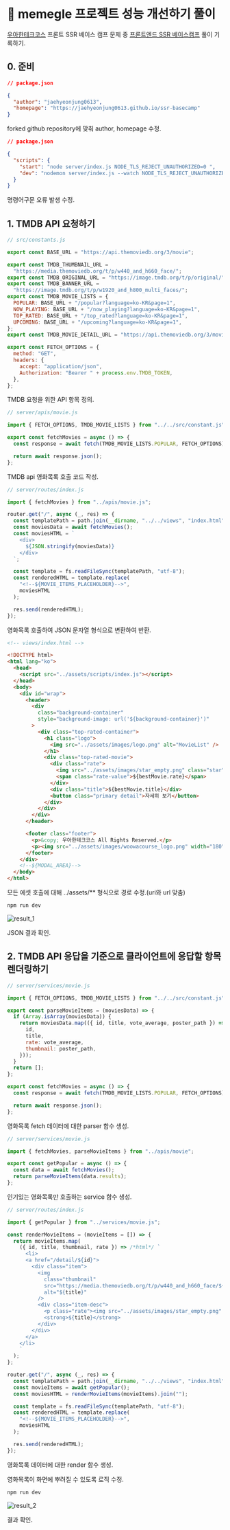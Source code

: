 # 🧐 memegle 프로젝트 성능 개선하기 풀이

[우아한테크코스](https://github.com/woowacourse) 프론트 SSR 베이스 캠프 문제 중 [프론트엔드 SSR 베이스캠프](https://github.com/woowacourse/ssr-basecamp) 풀이 기록하기.

## 0. 준비

```json
// package.json

{
  "author": "jaehyeonjung0613",
  "homepage": "https://jaehyeonjung0613.github.io/ssr-basecamp"
}
```

forked github repository에 맞춰 author, homepage 수정.

```json
// package.json

{
  "scripts": {
    "start": "node server/index.js NODE_TLS_REJECT_UNAUTHORIZED=0 ",
    "dev": "nodemon server/index.js --watch NODE_TLS_REJECT_UNAUTHORIZED=0 "
  }
}
```

명령어구문 오류 발생 수정.

## 1. TMDB API 요청하기

```js
// src/constants.js

export const BASE_URL = "https://api.themoviedb.org/3/movie";

export const TMDB_THUMBNAIL_URL =
  "https://media.themoviedb.org/t/p/w440_and_h660_face/";
export const TMDB_ORIGINAL_URL = "https://image.tmdb.org/t/p/original/";
export const TMDB_BANNER_URL =
  "https://image.tmdb.org/t/p/w1920_and_h800_multi_faces/";
export const TMDB_MOVIE_LISTS = {
  POPULAR: BASE_URL + "/popular?language=ko-KR&page=1",
  NOW_PLAYING: BASE_URL + "/now_playing?language=ko-KR&page=1",
  TOP_RATED: BASE_URL + "/top_rated?language=ko-KR&page=1",
  UPCOMING: BASE_URL + "/upcoming?language=ko-KR&page=1",
};
export const TMDB_MOVIE_DETAIL_URL = "https://api.themoviedb.org/3/movie/";

export const FETCH_OPTIONS = {
  method: "GET",
  headers: {
    accept: "application/json",
    Authorization: "Bearer " + process.env.TMDB_TOKEN,
  },
};
```

TMDB 요청을 위한 API 항목 정의.

```js
// server/apis/movie.js

import { FETCH_OPTIONS, TMDB_MOVIE_LISTS } from "../../src/constant.js";

export const fetchMovies = async () => {
  const response = await fetch(TMDB_MOVIE_LISTS.POPULAR, FETCH_OPTIONS);

  return await response.json();
};
```

TMDB api 영화목록 호출 코드 작성.

```js
// server/routes/index.js

import { fetchMovies } from "../apis/movie.js";

router.get("/", async (_, res) => {
  const templatePath = path.join(__dirname, "../../views", "index.html");
  const moviesData = await fetchMovies();
  const moviesHTML = `
    <div>
      ${JSON.stringify(moviesData)}
    </div>
  `;

  const template = fs.readFileSync(templatePath, "utf-8");
  const renderedHTML = template.replace(
    "<!--${MOVIE_ITEMS_PLACEHOLDER}-->",
    moviesHTML
  );

  res.send(renderedHTML);
});
```

영화목록 호출하여 JSON 문자열 형식으로 변환하여 반환.

```html
<!-- views/index.html -->

<!DOCTYPE html>
<html lang="ko">
  <head>
    <script src="../assets/scripts/index.js"></script>
  </head>
  <body>
    <div id="wrap">
      <header>
        <div
          class="background-container"
          style="background-image: url('${background-container}')"
        >
          <div class="top-rated-container">
            <h1 class="logo">
              <img src="../assets/images/logo.png" alt="MovieList" />
            </h1>
            <div class="top-rated-movie">
              <div class="rate">
                <img src="../assets/images/star_empty.png" class="star" />
                <span class="rate-value">${bestMovie.rate}</span>
              </div>
              <div class="title">${bestMovie.title}</div>
              <button class="primary detail">자세히 보기</button>
            </div>
          </div>
        </div>
      </header>

      <footer class="footer">
        <p>&copy; 우아한테크코스 All Rights Reserved.</p>
        <p><img src="../assets/images/woowacourse_logo.png" width="180" /></p>
      </footer>
    </div>
    <!--${MODAL_AREA}-->
  </body>
</html>
```

모든 에셋 호출에 대해 ../assets/\*\* 형식으로 경로 수정.(uri와 url 맞춤)

```bash
npm run dev
```

<img alt="result_1" src="https://github.com/user-attachments/assets/67ec1b70-48f6-4a37-90e8-1a851e746b9c"/>

JSON 결과 확인.

## 2. TMDB API 응답을 기준으로 클라이언트에 응답할 항목 렌더링하기

```js
// server/services/movie.js

import { FETCH_OPTIONS, TMDB_MOVIE_LISTS } from "../../src/constant.js";

export const parseMovieItems = (moviesData) => {
  if (Array.isArray(moviesData)) {
    return moviesData.map(({ id, title, vote_average, poster_path }) => ({
      id,
      title,
      rate: vote_average,
      thumbnail: poster_path,
    }));
  }
  return [];
};

export const fetchMovies = async () => {
  const response = await fetch(TMDB_MOVIE_LISTS.POPULAR, FETCH_OPTIONS);

  return await response.json();
};
```

영화목록 fetch 데이터에 대한 parser 함수 생성.

```js
// server/services/movie.js

import { fetchMovies, parseMovieItems } from "../apis/movie";

export const getPopular = async () => {
  const data = await fetchMovies();
  return parseMovieItems(data.results);
};
```

인기있는 영화목록만 호출하는 service 함수 생성.

```js
// server/routes/index.js

import { getPopular } from "../services/movie.js";

const renderMovieItems = (movieItems = []) => {
  return movieItems.map(
    ({ id, title, thumbnail, rate }) => /*html*/ `
      <li>
      <a href="/detail/${id}">
        <div class="item">
          <img
            class="thumbnail"
            src="https://media.themoviedb.org/t/p/w440_and_h660_face/${thumbnail}"
            alt="${title}"
          />
          <div class="item-desc">
            <p class="rate"><img src="../assets/images/star_empty.png" class="star" /><span>${rate}</span></p>
            <strong>${title}</strong>
          </div>
        </div>
      </a>
    </li>
    `
  );
};

router.get("/", async (_, res) => {
  const templatePath = path.join(__dirname, "../../views", "index.html");
  const movieItems = await getPopular();
  const moviesHTML = renderMovieItems(movieItems).join("");

  const template = fs.readFileSync(templatePath, "utf-8");
  const renderedHTML = template.replace(
    "<!--${MOVIE_ITEMS_PLACEHOLDER}-->",
    moviesHTML
  );

  res.send(renderedHTML);
});
```

영화목록 데이터에 대한 render 함수 생성.

영화목록이 화면에 뿌려질 수 있도록 로직 수정.

```bash
npm run dev
```

<img alt="result_2" src="https://github.com/user-attachments/assets/6076f032-39a2-4c71-8e4a-4f2a2cd68e7c"/>

결과 확인.
